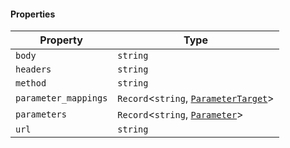 #### Properties

| Property                                             | Type                                                                         |
| ---------------------------------------------------- | ---------------------------------------------------------------------------- |
| <a id="body"></a> `body`                             | `string`                                                                     |
| <a id="headers"></a> `headers`                       | `string`                                                                     |
| <a id="method"></a> `method`                         | `string`                                                                     |
| <a id="parameter_mappings"></a> `parameter_mappings` | `Record`<`string`, [`ParameterTarget`](./generated/html/ParameterTarget.md)> |
| <a id="parameters"></a> `parameters`                 | `Record`<`string`, [`Parameter`](./generated/html/Parameter.md)>             |
| <a id="url"></a> `url`                               | `string`                                                                     |
